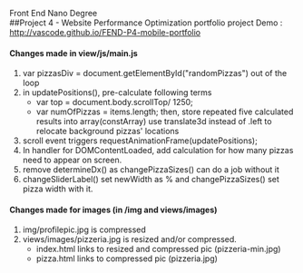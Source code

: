 Front End Nano Degree  
##Project 4 - Website Performance Optimization portfolio project
Demo : http://vascode.github.io/FEND-P4-mobile-portfolio

#### Changes made in view/js/main.js
1.  var pizzasDiv = document.getElementById("randomPizzas") out of the loop
2.  in updatePositions(), pre-calculate following terms
    - var top = document.body.scrollTop/ 1250;
    - var numOfPizzas = items.length;
    then, store repeated five calculated results into array(constArray)
    use translate3d instead of .left to relocate background pizzas' locations
3. scroll event triggers requestAnimationFrame(updatePositions);
4. In handler for DOMContentLoaded, add calculation for how many pizzas need to appear on screen.
5. remove determineDx() as changePizzaSizes() can do a job without it
6. changeSliderLabel() set newWidth as % and changePizzaSizes() set pizza width with it.    

#### Changes made for images (in /img and views/images)
1. img/profilepic.jpg is compressed 
2. views/images/pizzeria.jpg is resized and/or compressed. 
    - index.html links to resized and compressed pic (pizzeria-min.jpg)
    - pizza.html links to compressed pic (pizzeria.jpg)
